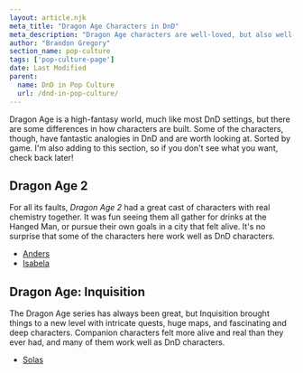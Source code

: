 ```yaml
---
layout: article.njk
meta_title: "Dragon Age Characters in DnD"
meta_description: "Dragon Age characters are well-loved, but also well-designed, and there are some fantastic analogies to DnD."
author: "Brandon Gregory"
section_name: pop-culture
tags: ['pop-culture-page']
date: Last Modified
parent:
  name: DnD in Pop Culture
  url: /dnd-in-pop-culture/
---
```


Dragon Age is a high-fantasy world, much like most DnD settings, but there are some differences in how characters are built. Some of the characters, though, have fantastic analogies in DnD and are worth looking at. Sorted by game. I'm also adding to this section, so if you don't see what you want, check back later!


## Dragon Age 2

For all its faults, _Dragon Age 2_ had a great cast of characters with real chemistry together. It was fun seeing them all gather for drinks at the Hanged Man, or pursue their own goals in a city that felt alive. It's no surprise that some of the characters here work well as DnD characters.

* [Anders](/dnd-in-pop-culture/dragon-age/da2-anders/)
* [Isabela](/dnd-in-pop-culture/dragon-age/da2-isabela/)


## Dragon Age: Inquisition

The Dragon Age series has always been great, but Inquisition brought things to a new level with intricate quests, huge maps, and fascinating and deep characters. Companion characters felt more alive and real than they ever had, and many of them work well as DnD characters.

* [Solas](/dnd-in-pop-culture/dragon-age/dai-solas/)